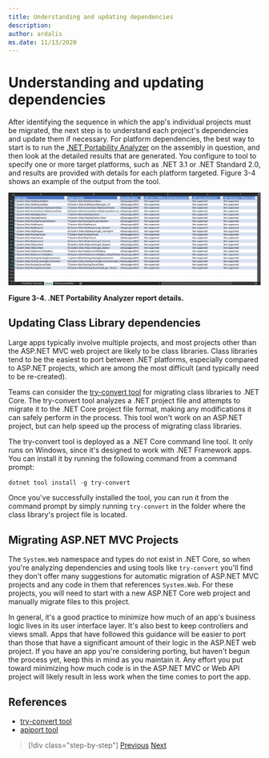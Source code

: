```yaml
---
title: Understanding and updating dependencies
description: 
author: ardalis
ms.date: 11/13/2020
---
```


# Understanding and updating dependencies

After identifying the sequence in which the app's individual projects must be migrated, the next step is to understand each project's dependencies and update them if necessary. For platform dependencies, the best way to start is to run the [.NET Portability Analyzer](https://docs.microsoft.com/dotnet/standard/analyzers/portability-analyzer) on the assembly in question, and then look at the detailed results that are generated. You configure to tool to specify one or more target platforms, such as .NET 3.1 or .NET Standard 2.0, and results are provided with details for each platform targeted. Figure 3-4 shows an example of the output from the tool.

![.NET Portability Analyzer report details](./media/Figure3-4.png)

**Figure 3-4. .NET Portability Analyzer report details.**

## Updating Class Library dependencies

Large apps typically involve multiple projects, and most projects other than the ASP.NET MVC web project are likely to be class libraries. Class libraries tend to be the easiest to port between .NET platforms, especially compared to ASP.NET projects, which are among the most difficult (and typically need to be re-created).

Teams can consider the [try-convert tool](https://github.com/dotnet/try-convert) for migrating class libraries to .NET Core. The try-convert tool analyzes a .NET project file and attempts to migrate it to the .NET Core project file format, making any modifications it can safely perform in the process. This tool won't work on an ASP.NET project, but can help speed up the process of migrating class libraries.

The try-convert tool is deployed as a .NET Core command line tool. It only runs on Windows, since it's designed to work with .NET Framework apps. You can install it by running the following command from a command prompt:

```powershell
dotnet tool install -g try-convert
```

Once you've successfully installed the tool, you can run it from the command prompt by simply running `try-convert` in the folder where the class library's project file is located.

## Migrating ASP.NET MVC Projects

The `System.Web` namespace and types do not exist in .NET Core, so when you're analyzing dependencies and using tools like `try-convert` you'll find they don't offer many suggestions for automatic migration of ASP.NET MVC projects and any code in them that references `System.Web`. For these projects, you will need to start with a new ASP.NET Core web project and manually migrate files to this project.

In general, it's a good practice to minimize how much of an app's business logic lives in its user interface layer. It's also best to keep controllers and views small. Apps that have followed this guidance will be easier to port than those that have a significant amount of their logic in the ASP.NET web project. If you have an app you're considering porting, but haven't begun the process yet, keep this in mind as you maintain it. Any effort you put toward minimizing how much code is in the ASP.NET MVC or Web API project will likely result in less work when the time comes to port the app.

## References

- [try-convert tool](https://github.com/dotnet/try-convert)
- [apiport tool](https://github.com/microsoft/dotnet-apiport)

>[!div class="step-by-step"]
>[Previous](identify-migration-sequence.md)
>[Next](strategies-migrating-in-production.md)
